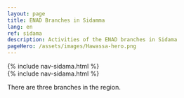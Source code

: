 ```yaml
---
layout: page
title: ENAD Branches in Sidamma
lang: en
ref: sidama
description: Activities of the ENAD branches in Sidama
pageHero: /assets/images/Hawassa-hero.png
---
```


<aside class="post-aside">
	 {% include nav-sidama.html %}
</aside>
<div class="post-content">
	 {% include nav-sidama.html %}
	 <div>
	 	<p>
	 		There are three branches in the region.
	 	</p>
	 </div>
</div>